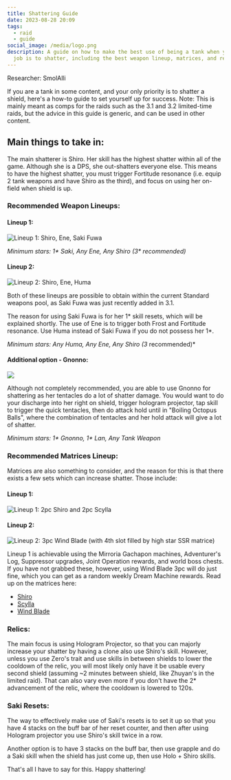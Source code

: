 ```yaml
---
title: Shattering Guide
date: 2023-08-28 20:09
tags:
  - raid
  - guide
social_image: /media/logo.png
description: A guide on how to make the best use of being a tank when your main
  job is to shatter, including the best weapon lineup, matrices, and relics.
---
```


Researcher: SmolAlli

If you are a tank in some content, and your only priority is to shatter a shield, here's a how-to guide to set yourself up for success. Note: This is mainly meant as comps for the raids such as the 3.1 and 3.2 limited-time raids, but the advice in this guide is generic, and can be used in other content.

## Main things to take in:

The main shatterer is Shiro. Her skill has the highest shatter within all of the game. Although she is a DPS, she out-shatters everyone else. This means to have the highest shatter, you must trigger Fortitude resonance (i.e. equip 2 tank weapons and have Shiro as the third), and focus on using her on-field when shield is up.

### Recommended Weapon Lineups:

#### Lineup 1:

![Lineup 1: Shiro, Ene, Saki Fuwa](https://media.discordapp.net/attachments/1143886813593882664/1143888090897862686/image.png)

_Minimum stars: 1\* Saki, Any Ene, Any Shiro (3\* recommended)_

#### Lineup 2:

![Lineup 2: Shiro, Ene, Huma](https://media.discordapp.net/attachments/1143886813593882664/1143888404069757038/image.png)

Both of these lineups are possible to obtain within the current Standard weapons pool, as Saki Fuwa was just recently added in 3.1.

The reason for using Saki Fuwa is for her 1\* skill resets, which will be explained shortly. The use of Ene is to trigger both Frost and Fortitude resonance. Use Huma instead of Saki Fuwa if you do not possess her 1\*.

_Minimum stars: Any Huma, Any Ene, Any Shiro (3_ recommended)\*

#### Additional option - Gnonno:

![](/media/gnonno-comp.png)

Although not completely recommended, you are able to use Gnonno for shattering as her tentacles do a lot of shatter damage. You would want to do your discharge into her right on shield, trigger hologram projector, tap skill to trigger the quick tentacles, then do attack hold until in "Boiling Octopus Balls", where the combination of tentacles and her hold attack will give a lot of shatter.

_Minimum stars: 1\* Gnonno, 1\* Lan, Any Tank Weapon_

### Recommended Matrices Lineup:

Matrices are also something to consider, and the reason for this is that there exists a few sets which can increase shatter. Those include:

#### Lineup 1:

![Lineup 1: 2pc Shiro and 2pc Scylla](https://media.discordapp.net/attachments/1143886813593882664/1143889333665931284/image.png)

#### Lineup 2:

![Lineup 2: 3pc Wind Blade (with 4th slot filled by high star SSR matrice)](https://media.discordapp.net/attachments/1143886813593882664/1143888911295336478/image.png)

Lineup 1 is achievable using the Mirroria Gachapon machines, Adventurer's Log, Suppressor upgrades, Joint Operation rewards, and world boss chests. If you have not grabbed these, however, using Wind Blade 3pc will do just fine, which you can get as a random weekly Dream Machine rewards. Read up on the matrices here:

- [Shiro](https://hykroslobby.com/matrices/shiro)
- [Scylla](https://hykroslobby.com/matrices/scylla) [](https://hykroslobby.com/matrices/wind-blade)
- [Wind Blade](https://hykroslobby.com/matrices/wind-blade)

### Relics:

The main focus is using Hologram Projector, so that you can majorly increase your shatter by having a clone also use Shiro's skill. However, unless you use Zero's trait and use skills in between shields to lower the cooldown of the relic, you will most likely only have it be usable every second shield (assuming ~2 minutes between shield, like Zhuyan's in the limited raid). That can also vary even more if you don't have the 2\* advancement of the relic, where the cooldown is lowered to 120s.

### Saki Resets:

The way to effectively make use of Saki's resets is to set it up so that you have 4 stacks on the buff bar of her reset counter, and then after using Hologram projector you use Shiro's skill twice in a row.

Another option is to have 3 stacks on the buff bar, then use grapple and do a Saki skill when the shield has just come up, then use Holo + Shiro skills.

That's all I have to say for this. Happy shattering!
